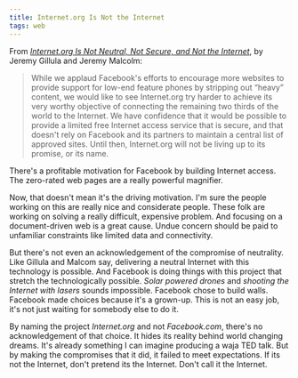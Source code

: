 ```yaml
---
title: Internet.org Is Not the Internet
tags: web
---
```


From [_Internet.org Is Not Neutral, Not Secure, and Not the Internet_](https://www.eff.org/deeplinks/2015/05/internetorg-not-neutral-not-secure-and-not-internet), by Jeremy Gillula and Jeremy Malcolm:

> While we applaud Facebook's efforts to encourage more websites to provide support for low-end feature phones by stripping out “heavy” content, we would like to see Internet.org try harder to achieve its very worthy objective of connecting the remaining two thirds of the world to the Internet. We have confidence that it would be possible to provide a limited free Internet access service that is secure, and that doesn't rely on Facebook and its partners to maintain a central list of approved sites. Until then, Internet.org will not be living up to its promise, or its name.

There's a profitable motivation for Facebook by building Internet access.
The zero-rated web pages are a really powerful magnifier.

Now, that doesn't mean it's the driving motivation.
I'm sure the people working on this are really nice and considerate people.
These folk are working on solving a really difficult, expensive problem.
And focusing on a document-driven web is a great cause.
Undue concern should be paid to unfamiliar constraints like limited data and connectivity.

But there's not even an acknowledgement of the compromise of neutrality.
Like Gillula and Malcom say, delivering a neutral Internet with this technology is possible.
And Facebook is doing things with this project that stretch the technologically possible.
_Solar powered drones_ and _shooting the Internet with lasers_ sounds impossible.
Facebook chose to build walls.
Facebook made choices because it's a grown-up.
This is not an easy job, it's not just waiting for somebody else to do it.

By naming the project _Internet.org_ and not _Facebook.com_, there's no acknowledgement of that choice.
It hides its reality behind world changing dreams.
It's already something I can imagine producing a waja TED talk.
But by making the compromises that it did, it failed to meet expectations.
If its not the Internet, don't pretend its the Internet.
Don't call it the Internet.
